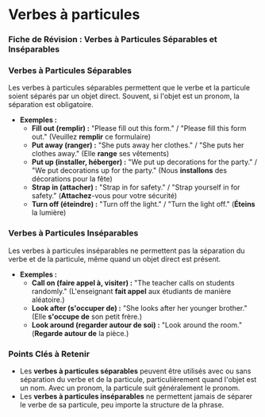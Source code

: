 # Verbes à particules

### Fiche de Révision : Verbes à Particules Séparables et Inséparables

### Verbes à Particules Séparables

Les verbes à particules séparables permettent que le verbe et la particule soient séparés par un objet direct. Souvent, si l'objet est un pronom, la séparation est obligatoire.

- **Exemples :**
    - **Fill out (remplir) :** "Please fill out this form." / "Please fill this form out." (Veuillez **remplir** ce formulaire)
    - **Put away (ranger) :** "She puts away her clothes." / "She puts her clothes away." (Elle **range** ses vêtements)
    - **Put up (installer, héberger) :** "We put up decorations for the party." / "We put decorations up for the party." (Nous **installons** des décorations pour la fête)
    - **Strap in (attacher) :** "Strap in for safety." / "Strap yourself in for safety." (**Attachez**-vous pour votre sécurité)
    - **Turn off (éteindre) :** "Turn off the light." / "Turn the light off." (**Éteins** la lumière)

### Verbes à Particules Inséparables

Les verbes à particules inséparables ne permettent pas la séparation du verbe et de la particule, même quand un objet direct est présent.

- **Exemples :**
    - **Call on (faire appel à, visiter) :** "The teacher calls on students randomly." (L'enseignant **fait appel** aux étudiants de manière aléatoire.)
    - **Look after (s'occuper de) :** "She looks after her younger brother." (Elle **s'occupe de** son petit frère.)
    - **Look around (regarder autour de soi) :** "Look around the room." (**Regarde autour de** la pièce.)

### Points Clés à Retenir

- Les **verbes à particules séparables** peuvent être utilisés avec ou sans séparation du verbe et de la particule, particulièrement quand l'objet est un nom. Avec un pronom, la particule suit généralement le pronom.
- Les **verbes à particules inséparables** ne permettent jamais de séparer le verbe de sa particule, peu importe la structure de la phrase.